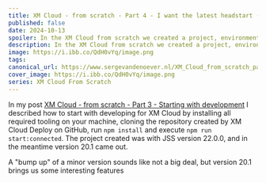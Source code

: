 ```yaml
---
title: XM Cloud - from scratch - Part 4 - I want the latest headstart (22.1)
published: false
date: 2024-10-13
spoiler: In the XM Cloud from scratch we created a project, environment, and site, and I did my setup for development. But in the meantime things changed! We now have JSS 22.1, and a new version of the headstart for Next.js.
description: In the XM Cloud from scratch we created a project, environment, and site, and I did my setup for development. But in the meantime things changed! We now have JSS 22.1, and a new version of the headstart for Next.js.
image: https://i.ibb.co/QdH0vYq/image.png
tags: 
canonical_url: https://www.sergevandenoever.nl/XM_Cloud_from_scratch_part_4
cover_image: https://i.ibb.co/QdH0vYq/image.png
series: XM Cloud From Scratch
---
```


In my post [XM Cloud - from scratch - Part 3 - Starting with development](https://www.sergevandenoever.nl/XM_Cloud_from_scratch_part_3) I described how to start with developing for XM Cloud by installing all required tooling on your machine, cloning the repository created by XM Cloud Deploy on GitHub, run `npm install` and execute `npm run start:connected`. The project created was with JSS version 22.0.0, and in the meantime version 20.1 came out.

A "bump up" of a minor version sounds like not a big deal, but version 20.1 brings us some interesting features

